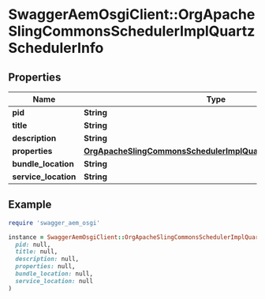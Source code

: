 # SwaggerAemOsgiClient::OrgApacheSlingCommonsSchedulerImplQuartzSchedulerInfo

## Properties

| Name | Type | Description | Notes |
| ---- | ---- | ----------- | ----- |
| **pid** | **String** |  | [optional] |
| **title** | **String** |  | [optional] |
| **description** | **String** |  | [optional] |
| **properties** | [**OrgApacheSlingCommonsSchedulerImplQuartzSchedulerProperties**](OrgApacheSlingCommonsSchedulerImplQuartzSchedulerProperties.md) |  | [optional] |
| **bundle_location** | **String** |  | [optional] |
| **service_location** | **String** |  | [optional] |

## Example

```ruby
require 'swagger_aem_osgi'

instance = SwaggerAemOsgiClient::OrgApacheSlingCommonsSchedulerImplQuartzSchedulerInfo.new(
  pid: null,
  title: null,
  description: null,
  properties: null,
  bundle_location: null,
  service_location: null
)
```

